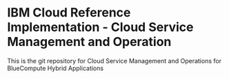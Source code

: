 # IBM Cloud Reference Implementation - Cloud Service Management and Operation

This is the git repository for Cloud Service Management and Operations for BlueCompute Hybrid Applications
